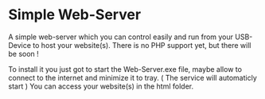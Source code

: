 Simple Web-Server
=================

A simple web-server which you can control easily and run from your USB-Device to host your website(s).
There is no PHP support yet, but there will be soon !

To install it you just got to start the Web-Server.exe file, maybe allow to connect to the internet and minimize it to tray. ( The service will automaticly start )
You can access your website(s) in the html folder.